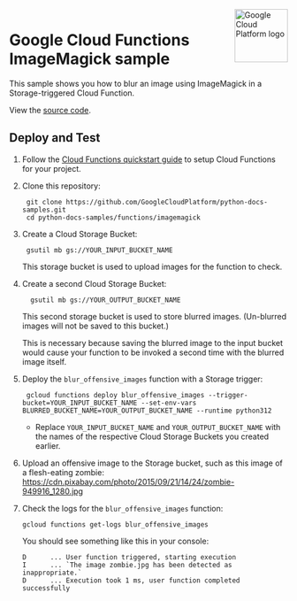 <img src="https://avatars2.githubusercontent.com/u/2810941?v=3&s=96" alt="Google Cloud Platform logo" title="Google Cloud Platform" align="right" height="96" width="96"/>

# Google Cloud Functions ImageMagick sample

This sample shows you how to blur an image using ImageMagick in a
Storage-triggered Cloud Function.

View the [source code][code].

[code]: main.py

## Deploy and Test

1. Follow the [Cloud Functions quickstart guide][quickstart] to setup Cloud
Functions for your project.

1. Clone this repository:

        git clone https://github.com/GoogleCloudPlatform/python-docs-samples.git
        cd python-docs-samples/functions/imagemagick

1. Create a Cloud Storage Bucket:

        gsutil mb gs://YOUR_INPUT_BUCKET_NAME

    This storage bucket is used to upload images for the function to check.

1. Create a second Cloud Storage Bucket:

         gsutil mb gs://YOUR_OUTPUT_BUCKET_NAME

     This second storage bucket is used to store blurred images. (Un-blurred images will not be saved to this bucket.)

     This is necessary because saving the blurred image to the input bucket would cause your function to be invoked a second time with the blurred image itself.

1. Deploy the `blur_offensive_images` function with a Storage trigger:

        gcloud functions deploy blur_offensive_images --trigger-bucket=YOUR_INPUT_BUCKET_NAME --set-env-vars BLURRED_BUCKET_NAME=YOUR_OUTPUT_BUCKET_NAME --runtime python312

    * Replace `YOUR_INPUT_BUCKET_NAME` and `YOUR_OUTPUT_BUCKET_NAME` with the names of the respective Cloud Storage Buckets you created earlier.

1.  Upload an offensive image to the Storage bucket, such as this image of
    a flesh-eating zombie: https://cdn.pixabay.com/photo/2015/09/21/14/24/zombie-949916_1280.jpg

1.  Check the logs for the `blur_offensive_images` function:

        gcloud functions get-logs blur_offensive_images

    You should see something like this in your console:

        D      ... User function triggered, starting execution
        I      ... `The image zombie.jpg has been detected as inappropriate.`
        D      ... Execution took 1 ms, user function completed successfully

[quickstart]: https://cloud.google.com/functions/quickstart
